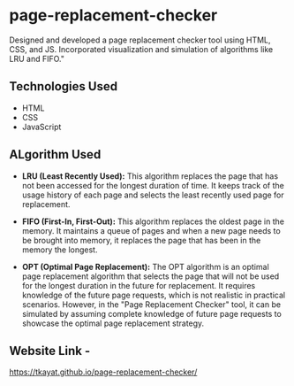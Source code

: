 # page-replacement-checker

Designed and developed a page replacement checker tool using HTML, CSS, and JS.
Incorporated visualization and simulation of algorithms like LRU and FIFO."

## Technologies Used

- HTML
- CSS
- JavaScript

## ALgorithm Used

- **LRU (Least Recently Used):**
This algorithm replaces the page that has not been accessed for the longest duration of time.
It keeps track of the usage history of each page and selects the least recently used page for replacement.

- **FIFO (First-In, First-Out):**
This algorithm replaces the oldest page in the memory.
It maintains a queue of pages and when a new page needs to be brought into memory, it replaces the page that has been in the memory the longest.

- **OPT (Optimal Page Replacement):**
The OPT algorithm is an optimal page replacement algorithm that selects the page that will not be used for the longest duration in the future for replacement.
It requires knowledge of the future page requests, which is not realistic in practical scenarios.
However, in the "Page Replacement Checker" tool, it can be simulated by assuming complete knowledge of future page requests to showcase the optimal page replacement strategy.

## Website Link - 

https://tkayat.github.io/page-replacement-checker/
